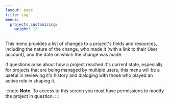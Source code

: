 ```yaml
---
layout: page
title: Log
menus:
  projects_customizing:
    weight: 12
---
```


This menu provides a list of changes to a project's fields and resources, including the nature of the change, who made it (with a link to their User account), and the date on which the change was made.

If questions arise about how a project reached it's current state, especially for projects that are being managed by multiple users, this menu will be a useful in reviewing it's history and dialoging with those who played an active role in shaping it.

:::note
<strong>Note</strong>. To access to this screen you must have permissions to modify the project in question.
:::
